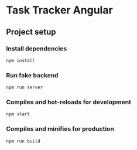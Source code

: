 # Task Tracker Angular

## Project setup

### Install dependencies

```
npm install
```

### Run fake backend

```
npm run server
```

### Compiles and hot-reloads for development

```
npm start
```

### Compiles and minifies for production

```
npm run build
```
